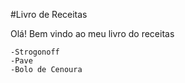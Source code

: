 
#Livro de Receitas

Olá! Bem vindo ao meu livro do receitas

    -Strogonoff
    -Pave
    -Bolo de Cenoura